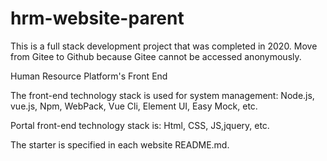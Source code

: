 # hrm-website-parent
This is a full stack development project that was completed in 2020. 
Move from Gitee to Github because Gitee cannot be accessed anonymously.  

Human Resource Platform's Front End

The front-end technology stack is used for system management:
Node.js, vue.js, Npm, WebPack, Vue Cli, Element UI, Easy Mock, etc.

Portal front-end technology stack is:
Html, CSS, JS,jquery, etc.

The starter is specified  in each website README.md.
